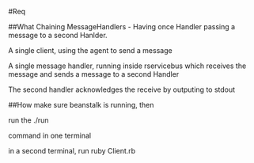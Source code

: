 #Req

##What
Chaining MessageHandlers - Having once Handler passing a message to a second Hanlder.

A single client, using the agent to send a message

A single message handler, running inside rservicebus which receives 
the message and sends a message to a second Handler

The second handler acknowledges the receive by outputing to stdout

##How
make sure beanstalk is running, then

run the
  ./run

command in one terminal

in a second terminal, run
  ruby Client.rb


